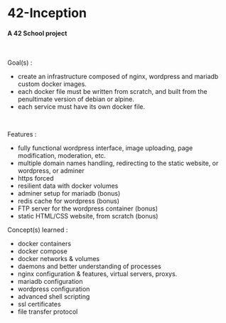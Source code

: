 # 42-Inception
#### A 42 School project
<br>

Goal(s) : 
- create an infrastructure composed of nginx, wordpress and mariadb custom docker images.
- each docker file must be written from scratch, and built from the penultimate version of debian or alpine.
- each service must have its own docker file.
<br>

Features :
- fully functional wordpress interface, image uploading, page modification, moderation, etc.
- multiple domain names handling, redirecting to the static website, or wordpress, or adminer
- https forced
- resilient data with docker volumes
- adminer setup for mariadb (bonus)
- redis cache for wordpress (bonus)
- FTP server for the wordpress container (bonus)
- static HTML/CSS website, from scratch (bonus)

Concept(s) learned :
- docker containers
- docker compose
- docker networks & volumes
- daemons and better understanding of processes
- nginx configuration & features, virtual servers, proxys.
- mariadb configuration
- wordpress configuration
- advanced shell scripting
- ssl certificates
- file transfer protocol
